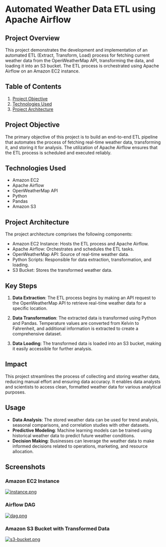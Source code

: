 # Automated Weather Data ETL using Apache Airflow

## Project Overview

This project demonstrates the development and implementation of an automated ETL (Extract, Transform, Load) process for fetching current weather data from the OpenWeatherMap API, transforming the data, and loading it into an S3 bucket. The ETL process is orchestrated using Apache Airflow on an Amazon EC2 instance.

## Table of Contents

1. [Project Objective](#project-objective)
2. [Technologies Used](#technologies-used)
3. [Project Architecture](#project-architecture)

## Project Objective

The primary objective of this project is to build an end-to-end ETL pipeline that automates the process of fetching real-time weather data, transforming it, and storing it for analysis. The utilization of Apache Airflow ensures that the ETL process is scheduled and executed reliably.

## Technologies Used

- Amazon EC2
- Apache Airflow
- OpenWeatherMap API
- Python
- Pandas
- Amazon S3

## Project Architecture

The project architecture comprises the following components:

- Amazon EC2 Instance: Hosts the ETL process and Apache Airflow.
- Apache Airflow: Orchestrates and schedules the ETL tasks.
- OpenWeatherMap API: Source of real-time weather data.
- Python Scripts: Responsible for data extraction, transformation, and loading.
- S3 Bucket: Stores the transformed weather data.

## Key Steps

1. **Data Extraction**: The ETL process begins by making an API request to the OpenWeatherMap API to retrieve real-time weather data for a specific location.

2. **Data Transformation**: The extracted data is transformed using Python and Pandas. Temperature values are converted from Kelvin to Fahrenheit, and additional information is extracted to create a comprehensive dataset.

3. **Data Loading**: The transformed data is loaded into an S3 bucket, making it easily accessible for further analysis.

## Impact

This project streamlines the process of collecting and storing weather data, reducing manual effort and ensuring data accuracy. It enables data analysts and scientists to access clean, formatted weather data for various analytical purposes.

## Usage

- **Data Analysis**: The stored weather data can be used for trend analysis, seasonal comparisons, and correlation studies with other datasets.
- **Predictive Modeling**: Machine learning models can be trained using historical weather data to predict future weather conditions.
- **Decision Making**: Businesses can leverage the weather data to make informed decisions related to operations, marketing, and resource allocation.

## Screenshots

### Amazon EC2 Instance
[![instance.png](https://i.postimg.cc/cC5s8LmK/instance.png)](https://postimg.cc/kRKr09L9)

### Airflow DAG
[![dag.png](https://i.postimg.cc/8s8RDN6v/dag.png)](https://postimg.cc/GTQ8x0z3)

### Amazon S3 Bucket with Transformed Data
[![s3-bucket.png](https://i.postimg.cc/Fs2WsQ4D/s3-bucket.png)](https://postimg.cc/rKNCQ3zr)

